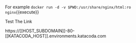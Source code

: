 
For example `docker run -d -v $PWD:/usr/share/nginx/html:ro nginx`{{execute}}

Test The Link

https://[[HOST_SUBDOMAIN]]-80-[[KATACODA_HOST]].environments.katacoda.com
